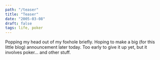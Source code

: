 ```yaml
---
path: "/teaser"
title: "Teaser"
date: "2005-03-08"
draft: false
tags: life, poker
---
```


Popping my head out of my foxhole briefly. Hoping to make a big (for this little blog) announcement later today. Too early to give it up yet, but it involves poker... and other stuff.

